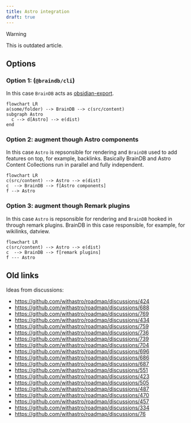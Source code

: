 ```yaml
---
title: Astro integration
draft: true
---
```


> [!WARNING]
> This is outdated article.

## Options

### Option 1: (`@braindb/cli`)

In this case `BrainDB` acts as [obsidian-export](https://nick.groenen.me/projects/obsidian-export/).

```mermaid
flowchart LR
a(some/folder) --> BrainDB --> c(src/content)
subgraph Astro
  c --> d[Astro] --> e(dist)
end
```

### Option 2: augment though Astro components

In this case `Astro` is repsonsible for rendering and `BrainDB` used to add features on top, for example, backlinks. Basically BrainDB and Astro Content Collections run in parallel and fully independent.

```mermaid
flowchart LR
c(src/content) --> Astro --> e(dist)
c  --> BrainDB --> f[Astro components]
f --> Astro
```

### Option 3: augment though Remark plugins

In this case `Astro` is repsonsible for rendering and `BrainDB` hooked in through remark plugins. BrainDB in this case responsible, for example, for wikilinks, datview.

```mermaid
flowchart LR
c(src/content) --> Astro --> e(dist)
c  --> BrainDB --> f[remark plugins]
f --- Astro
```

## Old links

Ideas from discussions:

- https://github.com/withastro/roadmap/discussions/424
- https://github.com/withastro/roadmap/discussions/688
- https://github.com/withastro/roadmap/discussions/769
- https://github.com/withastro/roadmap/discussions/434
- https://github.com/withastro/roadmap/discussions/759
- https://github.com/withastro/roadmap/discussions/736
- https://github.com/withastro/roadmap/discussions/739
- https://github.com/withastro/roadmap/discussions/704
- https://github.com/withastro/roadmap/discussions/696
- https://github.com/withastro/roadmap/discussions/686
- https://github.com/withastro/roadmap/discussions/687
- https://github.com/withastro/roadmap/discussions/551
- https://github.com/withastro/roadmap/discussions/423
- https://github.com/withastro/roadmap/discussions/505
- https://github.com/withastro/roadmap/discussions/487
- https://github.com/withastro/roadmap/discussions/470
- https://github.com/withastro/roadmap/discussions/457
- https://github.com/withastro/roadmap/discussions/334
- https://github.com/withastro/roadmap/discussions/76
